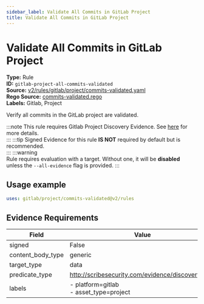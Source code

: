 ```yaml
---
sidebar_label: Validate All Commits in GitLab Project
title: Validate All Commits in GitLab Project
---  
```

# Validate All Commits in GitLab Project  
**Type:** Rule  
**ID:** `gitlab-project-all-commits-validated`  
**Source:** [v2/rules/gitlab/project/commits-validated.yaml](https://github.com/scribe-public/sample-policies/blob/main/v2/rules/gitlab/project/commits-validated.yaml)  
**Rego Source:** [commits-validated.rego](https://github.com/scribe-public/sample-policies/blob/main/v2/rules/gitlab/project/commits-validated.rego)  
**Labels:** Gitlab, Project  

Verify all commits in the GitLab project are validated.

:::note 
This rule requires Gitlab Project Discovery Evidence. See [here](https://deploy-preview-299--scribe-security.netlify.app/docs/platforms/discover#gitlab-discovery) for more details.  
::: 
:::tip 
Signed Evidence for this rule **IS NOT** required by default but is recommended.  
::: 
:::warning  
Rule requires evaluation with a target. Without one, it will be **disabled** unless the `--all-evidence` flag is provided.
::: 

## Usage example

```yaml
uses: gitlab/project/commits-validated@v2/rules
```

## Evidence Requirements  
| Field | Value |
|-------|-------|
| signed | False |
| content_body_type | generic |
| target_type | data |
| predicate_type | http://scribesecurity.com/evidence/discovery/v0.1 |
| labels | - platform=gitlab<br/>- asset_type=project |

